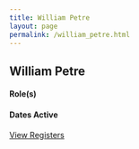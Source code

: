 ```yaml
---
title: William Petre
layout: page
permalink: /william_petre.html
---
```


## William Petre

#### Role(s)

#### Dates Active

<a href="{{ '/browse.html' | relative_url }}#William Petre" class="btn btn-custom">View Registers</a>